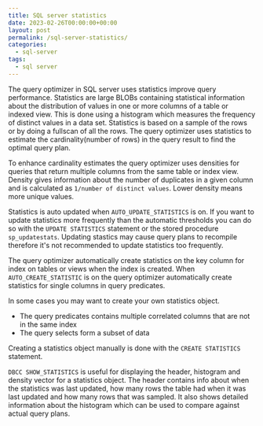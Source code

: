 ```yaml
---
title: SQL server statistics
date: 2023-02-26T00:00:00+00:00
layout: post
permalink: /sql-server-statistics/
categories:
  - sql-server
tags:
  - sql server
---
```


The query optimizer in SQL server uses statistics improve query performance. Statistics are large BLOBs containing statistical information about the distribution of values in one or more columns of a table or indexed view. This is done using a histogram which measures the frequency of distinct values in a data set. Statistics is based on a sample of the rows or by doing a fullscan of all the rows. The query optimizer uses statistics to estimate the cardinality(number of rows) in the query result to find the optimal query plan.

To enhance cardinality estimates the query optimizer uses densities for queries that return multiple columns from the same table or index view. Density gives information about the number of duplicates in a given column and is calculated as `1/number of distinct values`. Lower density means more unique values.


Statistics is auto updated when `AUTO_UPDATE_STATISTICS` is on. If you want to update statistics more frequently than the automatic thresholds you can do so with the `UPDATE STATISTICS` statement or the stored procedure `sp_updatestats`. Updating stastics may cause query plans to recompile therefore it's not recommended to update statistics too frequently.

The query optimizer automatically create statistics on the key column for index on tables or views when the index is created. When `AUTO_CREATE_STATISTIC` is on the query optimizer automatically create statistics for single columns in query predicates.

In some cases you may want to create your own statistics object.
- The query predicates contains multiple correlated columns that are not in the same index
- The query selects form a subset of data

Creating a statistics object manually is done with the `CREATE STATISTICS` statement.

`DBCC SHOW_STATISTICS` is useful for displaying the header, histogram and density vector for a statistics object. The header contains info about when the statistics was last updated, how many rows the table had when it was last updated and how many rows that was sampled. It also shows detailed information about the histogram which can be used to compare against actual query plans.
